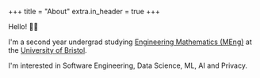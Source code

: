 +++
title = "About"
extra.in_header = true
+++

Hello! 👋🏻

I'm a second year undergrad studying [Engineering Mathematics (MEng)](https://www.bristol.ac.uk/study/undergraduate/2023/engineering-maths/meng-eng-maths) at the [University of Bristol](https://www.bristol.ac.uk).

I'm interested in Software Engineering, Data Science, ML, AI and Privacy.